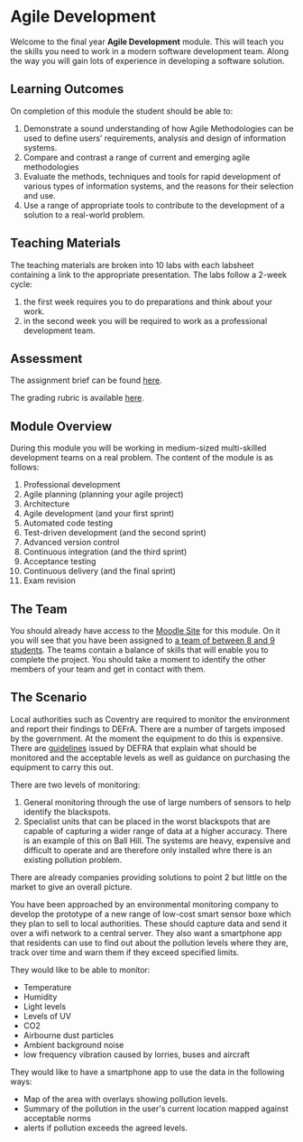 # Agile Development

Welcome to the final year **Agile Development** module. This will teach you the skills you need to work in a modern software development team. Along the way you will gain lots of experience in developing a software solution.

## Learning Outcomes

On completion of this module the student should be able to:

1. Demonstrate a sound understanding of how Agile Methodologies can be used to define users’ requirements, analysis and design of information systems.
2. Compare and contrast a range of current and emerging agile methodologies
3. Evaluate the methods, techniques and tools for rapid development of various types of information systems, and the reasons for their selection and use.
4. Use a range of appropriate tools to contribute to the development of a solution to a real-world problem.

## Teaching Materials

The teaching materials are broken into 10 labs with each labsheet containing a link to the appropriate presentation. The labs follow a 2-week cycle:

1. the first week requires you to do preparations and think about your work.
2. in the second week you will be required to work as a professional development team.

## Assessment

The assignment brief can be found [here](https://docs.google.com/document/d/1nVFiPvzr2JUlvnpQTUqGl7gcrk3CzTI_euat3zIUFDk/edit?usp=sharing).

The grading rubric is available [here](https://docs.google.com/document/d/1AO4dH6ZYQdrIcbOK5APYjq0SOeiysu1diDILMEcU__c/edit?usp=sharing).

## Module Overview

During this module you will be working in medium-sized multi-skilled development teams on a real problem. The content of the module is as follows:

1. Professional development
2. Agile planning (planning your agile project)
3. Architecture
4. Agile development (and your first sprint)
5. Automated code testing
6. Test-driven development (and the second sprint)
7. Advanced version control
8. Continuous integration (and the third sprint)
9. Acceptance testing
10. Continuous delivery (and the final sprint)
11. Exam revision

## The Team

You should already have access to the [Moodle Site](https://cumoodle.coventry.ac.uk/course/view.php?id=48328) for this module. On it you will see that you have been assigned to [a team of between 8 and 9 students](https://github.coventry.ac.uk/302CEM-1718JANMAY/TEACHING-MATERIALS/blob/master/teams/README.md). The teams contain a balance of skills that will enable you to complete the project. You should take a moment to identify the other members of your team and get in contact with them.

## The Scenario

Local authorities such as Coventry are required to monitor the environment and report their findings to DEFrA. There are a number of targets imposed by the government. At the moment the equipment to do this is expensive. There are [guidelines](https://uk-air.defra.gov.uk/assets/documents/reports/cat06/0608141644-386_Purchasing_Guide_for_AQ_Monitoring_Equipment_Version2.pdf) issued by DEFRA that explain what should be monitored and the acceptable levels as well as guidance on purchasing the equipment to carry this out.

There are two levels of monitoring:

1. General monitoring through the use of large numbers of sensors to help identify the blackspots.
2. Specialist units that can be placed in the worst blackspots that are capable of capturing a wider range of data at a higher accuracy. There is an example of this on Ball Hill. The systems are heavy, expensive and difficult to operate and are therefore only installed whre there is an existing pollution problem.

There are already companies providing solutions to point 2 but little on the market to give an overall picture.

You have been approached by an environmental monitoring company to develop the prototype of a new range of low-cost smart sensor boxe which they plan to sell to local authorities. These should capture data and send it over a wifi network to a central server. They also want a smartphone app that residents can use to find out about the pollution levels where they are, track over time and warn them if they exceed specified limits.

They would like to be able to monitor:

- Temperature
- Humidity
- Light levels
- Levels of UV
- CO2
- Airbourne dust particles
- Ambient background noise
- low frequency vibration caused by lorries, buses and aircraft

They would like to have a smartphone app to use the data in the following ways:

- Map of the area with overlays showing pollution levels.
- Summary of the pollution in the user's current location mapped against acceptable norms
- alerts if pollution exceeds the agreed levels.
